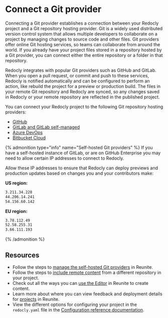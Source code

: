 # Connect a Git provider

Connecting a Git provider establishes a connection between your Redocly project and a Git repository hosting provider.
Git is a widely used distributed version control system that allows multiple developers to collaborate on a project by managing changes to source code and other files.
Git providers offer online Git hosting services, so teams can collaborate from around the world.
If you already have your project files stored in a repository hosted by a Git provider, you can connect either the entire repository or a folder in that repository.

Redocly integrates with popular Git providers such as GitHub and GitLab.
When you open a pull request, or commit and push to these services, Redocly is notified automatically and can be configured to perform an action, like rebuild the project for a preview or production build.
The files in your remote Git repository and Redocly are synced, so any changes saved in Redocly or your remote repository are reflected in the published project.

You can connect your Redocly project to the following Git repository hosting providers:

- [GitHub](github.md)
- [GitLab and GitLab self-managed](gitlab.md)
- [Azure DevOps](azure-devops.md)
- [Bitbucket Cloud](bitbucket-cloud.md)

{% admonition type="info" name="Self-hosted Git providers" %}
If you have a self-hosted instance of GitLab, or are on GitHub Enterprise you may need to allow certain IP addresses to connect to Redocly.

Allow these IP addresses to ensure that Redocly can deploy previews and production updates based on changes you and your contributors make:

**US region:**
```sh
3.211.34.228
44.206.14.241
54.156.60.142
```

**EU region:**
```sh
3.78.112.49
52.58.255.31
3.66.111.193
```
{% /admonition %}

## Resources

- Follow the steps to [manage the self-hosted Git providers](./manage-self-hosted.md) in Reunite.
- Follow the steps to [include remote content](../remote-content/index.md) from a different repository in your project.
- Check out all the ways you can [use the Editor](../use-editor.md) in Reunite to create content.
- Learn more about where you can view feedback and deployment details for [projects](../projects.md) in Reunite.
- View the different options for configuring your project in the `redocly.yaml` file in the [Configuration reference documentation](../../../config/index.md).
